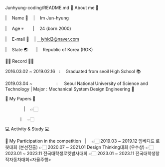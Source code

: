 Junhyung-coding/README.md
👾 About me 👾

| ㅤName 🧑‍ ㅤ| ㅤIm Jun-hyung

| ㅤAge 💀 ㅤㅤ| ㅤ24 (born 2000)

| ㅤE-mail 📧 ㅤ| ㅤlyhid2@naver.com

| ㅤState 🌏ㅤㅤ|ㅤ Republic of Korea (ROK)


👨‍🎓 Record 👨‍🎓

2016.03.02 ~ 2019.02.16ㅤ:ㅤ Graduated from seoil High School 📚

2019.03.04 ~ㅤㅤㅤㅤㅤㅤ: ㅤ Seoul National University of Science and Technology | Major : Mechanical System Design Engineering 🔧



📄 My Papers 📄

 ㅤ ㅤ ㅤㅤ| ㅤ👉🏻

         ㅤ| ㅤ👉🏻 

💻 Activity & Study 💻

🎥 My Participation in the competitionㅤ|  ㅤ👉🏻 2019.03 ~ 2019.12 임베디드 로봇대회 (본선진출)
                                             👉🏻 2020.07 ~ 2021.01 Design Thinking대회 (우수상)
                                             👉🏻 2023.01 ~ 2023.11 전국대학생로켓발사대회 
                                             👉🏻 2023.01 ~ 2023.11 전국대학생창작자동차대회<자율주행> 
